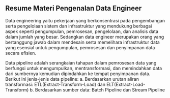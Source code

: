 ## Resume Materi Pengenalan Data Engineer

Data engineering yaitu pekerjaan yang berkonsentrasi pada pengembangan serta pengelolaan sistem dan infrastruktur yang mendukung berbagai aspek seperti pengumpulan, pemrosesan, pengelolaan, dan analisis data dalam jumlah yang besar. Sedangkan data engineer merupakan orang yang bertanggung jawab dalam mendesain serta memelihara infrastruktur data yang esensial untuk pengumpulan, pemrosesan dan penyimpanan data secara efisien.

Data pipeline adalah serangkaian tahapan dalam pemrosesan data yang berfungsi untuk mengumpulkan, mentransformasi, dan memindahkan data dari sumbernya kemudian dipindahkan ke tempat penyimpanan data.
Berikut ini jenis-jenis data pipeline:
a. Berdasarkan urutan aliran transformasi: ETL(Extract-Transform-Load) dan ELT(Extract-Load-Transform)
b. Berdasarkan sumber data: Batch Pipeline dan Stream Pipeline

